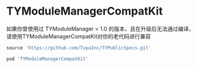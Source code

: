 # TYModuleManagerCompatKit

如果你曾使用过 TYModuleManager < 1.0 的版本，且在升级后无法通过编译，请使用TYModuleManagerCompatKit对你的老代码进行兼容

```ruby
source 'https://github.com/TuyaInc/TYPublicSpecs.git'

pod 'TYModuleManagerCompatKit'
```

